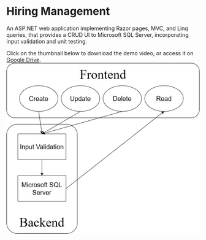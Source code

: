 Hiring Management
===========

An ASP.NET web application implementing Razor pages, MVC, and Linq queries, that provides a CRUD UI to Microsoft SQL Server, incorporating input validation and unit testing.

Click on the thumbnail below to download the demo video, or access it on [Google Drive](https://drive.google.com/file/d/1Td6WhvA3ltZk6qBuhYOUizfikZyPchX7/view?usp=sharing).
[![View the demo](https://raw.githubusercontent.com/WongPhilo/hiring-management-CRUD/main/CRUD.jpg)](https://raw.githubusercontent.com/WongPhilo/hiring-management-CRUD/main/video.mp4)
